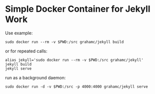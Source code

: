 # Simple Docker Container for Jekyll Work

Use example:

```
sudo docker run --rm -v $PWD:/src grahamc/jekyll build
```

or for repeated calls:

```
alias jekyll='sudo docker run --rm -v $PWD:/src grahamc/jekyll'
jekyll build
jekyll serve
```

run as a background daemon:
```
sudo docker run -d -v $PWD:/src -p 4000:4000 grahamc/jekyll serve
```
